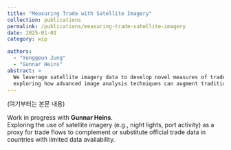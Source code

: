 ```yaml
---
title: "Measuring Trade with Satellite Imagery"
collection: publications
permalink: /publications/measuring-trade-satellite-imagery
date: 2025-01-01
category: wip

authors:
  - "Yonggeun Jung"
  - "Gunnar Heins"
abstract: >
  We leverage satellite imagery data to develop novel measures of trade activity, 
  exploring how advanced image analysis techniques can augment traditional trade statistics.
---
```


(여기부터는 본문 내용)

Work in progress with **Gunnar Heins**.  
Exploring the use of satellite imagery (e.g., night lights, port activity) as a proxy for trade flows 
to complement or substitute official trade data in countries with limited data availability.

